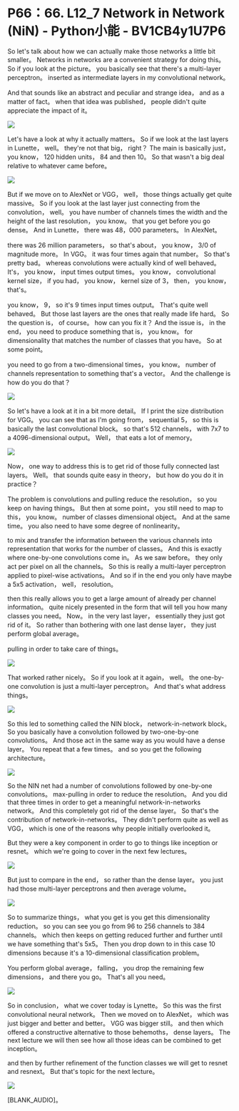 # P66：66. L12_7 Network in Network (NiN) - Python小能 - BV1CB4y1U7P6

 So let's talk about how we can actually make those networks a little bit smaller。 Networks in networks are a convenient strategy for doing this。 So if you look at the picture。 you basically see that there's a multi-layer perceptron。 inserted as intermediate layers in my convolutional network。

 And that sounds like an abstract and peculiar and strange idea， and as a matter of fact。 when that idea was published， people didn't quite appreciate the impact of it。

![](img/d3c6b36f202a17ee0445617e1d9a4544_1.png)

 Let's have a look at why it actually matters。 So if we look at the last layers in Lunette， well。 they're not that big， right？ The main is basically just， you know， 120 hidden units， 84 and then 10。 So that wasn't a big deal relative to whatever came before。



![](img/d3c6b36f202a17ee0445617e1d9a4544_3.png)

 But if we move on to AlexNet or VGG， well， those things actually get quite massive。 So if you look at the last layer just connecting from the convolution， well。 you have number of channels times the width and the height of the last resolution， you know。 that you get before you go dense。 And in Lunette， there was 48，000 parameters。 In AlexNet。

 there was 26 million parameters， so that's about， you know， 3/0 of magnitude more。 In VGG。 it was four times again that number。 So that's pretty bad。 whereas convolutions were actually kind of well behaved。 It's， you know， input times output times。 you know， convolutional kernel size， if you had， you know， kernel size of 3， then， you know， that's。

 you know， 9， so it's 9 times input times output。 That's quite well behaved。 But those last layers are the ones that really made life hard。 So the question is， of course。 how can you fix it？ And the issue is， in the end， you need to produce something that is， you know。 for dimensionality that matches the number of classes that you have。 So at some point。

 you need to go from a two-dimensional times， you know。 number of channels representation to something that's a vector。 And the challenge is how do you do that？



![](img/d3c6b36f202a17ee0445617e1d9a4544_5.png)

 So let's have a look at it in a bit more detail。 If I print the size distribution for VGG。 you can see that as I'm going from， sequential 5， so this is basically the last convolutional block。 so that's 512 channels， with 7x7 to a 4096-dimensional output。 Well， that eats a lot of memory。



![](img/d3c6b36f202a17ee0445617e1d9a4544_7.png)

 Now， one way to address this is to get rid of those fully connected last layers。 Well。 that sounds quite easy in theory， but how do you do it in practice？

 The problem is convolutions and pulling reduce the resolution， so you keep on having things。 But then at some point， you still need to map to this， you know。 number of classes dimensional object。 And at the same time。 you also need to have some degree of nonlinearity。

 to mix and transfer the information between the various channels into representation that works for the number of classes。 And this is exactly where one-by-one convolutions come in。 As we saw before。 they only act per pixel on all the channels。 So this is really a multi-layer perceptron applied to pixel-wise activations。 And so if in the end you only have maybe a 5x5 activation， well， resolution。

 then this really allows you to get a large amount of already per channel information。 quite nicely presented in the form that will tell you how many classes you need。 Now。 in the very last layer， essentially they just got rid of it。 So rather than bothering with one last dense layer， they just perform global average。

 pulling in order to take care of things。

![](img/d3c6b36f202a17ee0445617e1d9a4544_9.png)

 That worked rather nicely。 So if you look at it again， well。 the one-by-one convolution is just a multi-layer perceptron。 And that's what address things。

![](img/d3c6b36f202a17ee0445617e1d9a4544_11.png)

 So this led to something called the NIN block， network-in-network block。 So you basically have a convolution followed by two-one-by-one convolutions。 And those act in the same way as you would have a dense layer。 You repeat that a few times。 and so you get the following architecture。



![](img/d3c6b36f202a17ee0445617e1d9a4544_13.png)

 So the NIN net had a number of convolutions followed by one-by-one convolutions。 max-pulling in order to reduce the resolution。 And you did that three times in order to get a meaningful network-in-networks network。 And this completely got rid of the dense layer。 So that's the contribution of network-in-networks。 They didn't perform quite as well as VGG， which is one of the reasons why people initially overlooked it。

 But they were a key component in order to go to things like inception or resnet。 which we're going to cover in the next few lectures。

![](img/d3c6b36f202a17ee0445617e1d9a4544_15.png)

 But just to compare in the end， so rather than the dense layer。 you just had those multi-layer perceptrons and then average volume。

![](img/d3c6b36f202a17ee0445617e1d9a4544_17.png)

 So to summarize things， what you get is you get this dimensionality reduction。 so you can see you go from 96 to 256 channels to 384 channels。 which then keeps on getting reduced further and further until we have something that's 5x5。 Then you drop down to in this case 10 dimensions because it's a 10-dimensional classification problem。

 You perform global average， falling， you drop the remaining few dimensions， and there you go。 That's all you need。

![](img/d3c6b36f202a17ee0445617e1d9a4544_19.png)

 So in conclusion， what we cover today is Lynette。 So this was the first convolutional neural network。 Then we moved on to AlexNet， which was just bigger and better and better。 VGG was bigger still。 and then which offered a constructive alternative to those behemoths， dense layers。 The next lecture we will then see how all those ideas can be combined to get inception。

 and then by further refinement of the function classes we will get to resnet and resnext。 But that's topic for the next lecture。

![](img/d3c6b36f202a17ee0445617e1d9a4544_21.png)

 [BLANK_AUDIO]。